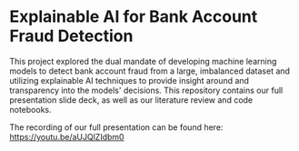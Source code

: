 # Explainable AI for Bank Account Fraud Detection

This project explored the dual mandate of developing machine learning models to detect bank account fraud from a large, imbalanced dataset and utilizing explainable AI techniques to provide insight around and transparency into the models' decisions. This repository contains our full presentation slide deck, as well as our literature review and code notebooks.

The recording of our full presentation can be found here:
https://youtu.be/aUJQlZIdbm0
